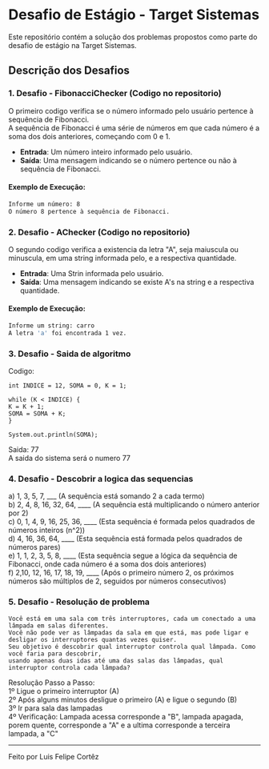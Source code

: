 # Desafio de Estágio - Target Sistemas

Este repositório contém a solução dos problemas propostos como parte do desafio de estágio na Target Sistemas.

## Descrição dos Desafios

### 1. Desafio - FibonacciChecker (Codigo no repositorio)
O primeiro codigo verifica se o número informado pelo usuário pertence à sequência de Fibonacci. <br>
A sequência de Fibonacci é uma série de números em que cada número é a soma dos dois anteriores, começando com 0 e 1.

- **Entrada**: Um número inteiro informado pelo usuário.
- **Saída**: Uma mensagem indicando se o número pertence ou não à sequência de Fibonacci.

#### Exemplo de Execução:

```bash
Informe um número: 8
O número 8 pertence à sequência de Fibonacci.
```

### 2. Desafio - AChecker (Codigo no repositorio)
O segundo codigo verifica a existencia da letra "A", seja maiuscula ou minuscula, em uma string informada pelo, e a respectiva quantidade.

- **Entrada**: Uma Strin informada pelo usuário.
- **Saída**: Uma mensagem indicando se existe A's na string e a respectiva quantidade.
#### Exemplo de Execução:

```bash
Informe um string: carro
A letra 'a' foi encontrada 1 vez.
```

### 3. Desafio - Saida de algoritmo
Codigo:
```
int INDICE = 12, SOMA = 0, K = 1;

while (K < INDICE) {
K = K + 1;
SOMA = SOMA + K;
}

System.out.println(SOMA);
```
 
Saida: 77 <br>
A saida do sistema será o numero 77

### 4. Desafio - Descobrir a logica das sequencias

a) 1, 3, 5, 7, ___ (A sequência está somando 2 a cada termo) <br>
b) 2, 4, 8, 16, 32, 64, ____ (A sequência está multiplicando o número anterior por 2) <br>
c) 0, 1, 4, 9, 16, 25, 36, ____ (Esta sequência é formada pelos quadrados de números inteiros (n^2)) <br>
d) 4, 16, 36, 64, ____ (Esta sequência está formada pelos quadrados de números pares) <br>
e) 1, 1, 2, 3, 5, 8, ____ (Esta sequência segue a lógica da sequência de Fibonacci, onde cada número é a soma dos dois anteriores) <br>
f) 2,10, 12, 16, 17, 18, 19, ____ (Após o primeiro número 2, os próximos números são múltiplos de 2, seguidos por números consecutivos)

### 5. Desafio - Resolução de problema
```
Você está em uma sala com três interruptores, cada um conectado a uma lâmpada em salas diferentes. 
Você não pode ver as lâmpadas da sala em que está, mas pode ligar e desligar os interruptores quantas vezes quiser. 
Seu objetivo é descobrir qual interruptor controla qual lâmpada. Como você faria para descobrir, 
usando apenas duas idas até uma das salas das lâmpadas, qual interruptor controla cada lâmpada?
```
Resolução Passo a Passo:  <br>
1º Ligue o primeiro interruptor (A) <br>
2º Após alguns minutos desligue o primeiro (A) e ligue o segundo (B) <br>
3º Ir para sala das lampadas <br>
4º Verificação: Lampada acessa corresponde a "B", lampada apagada, porem quente, corresponde a "A" e a ultima corresponde a terceira lampada, a "C" <br>

---
Feito por Luis Felipe Cortêz
